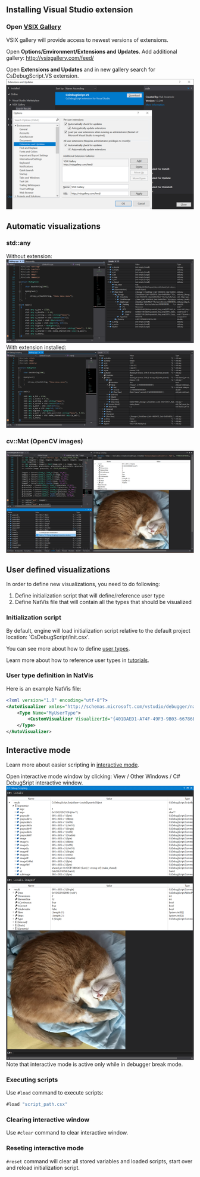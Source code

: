 ## Installing Visual Studio extension

### Open [VSIX Gallery](http://vsixgallery.com)
VSIX gallery will provide access to newest versions of extensions.

Open __Options/Environment/Extensions and Updates__. Add additional gallery: http://vsixgallery.com/feed/

Open __Extensions and Updates__ and in new gallery search for CsDebugScript.VS extension.
![Open VSIX Gallery installation](Images/VS_Installation_VSIX_Gallery.png)

## Automatic visualizations

### std::any
Without extension:
![std::any before extension](Images/VS_StdAny_Original.png)
With extension installed:
![std::any with extension](Images/VS_StdAny.png)

### cv::Mat (OpenCV images)
![OpenCV images](Images/VS_CvMat.png)

## User defined visualizations
In order to define new visualizations, you need to do following:
1. Define initialization script that will define/reference user type
2. Define NatVis file that will contain all the types that should be visualized

### Initialization script
By default, engine will load initialization script relative to the default project location: `CsDebugScript/init.csx'.

You can see more about how to define [user types](UserTypes.md).

Learn more about how to reference user types in [tutorials](Tutorials.md).

### User type definition in NatVis
Here is an example NatVis file:
```xml
<?xml version="1.0" encoding="utf-8"?>
<AutoVisualizer xmlns="http://schemas.microsoft.com/vstudio/debugger/natvis/2010">
    <Type Name="MyUserType">
        <CustomVisualizer VisualizerId="{401DAED1-A74F-49F3-9B03-66786EBF65B6}"/>
    </Type>
</AutoVisualizer>
```

## Interactive mode
Learn more about easier scripting in [interactive mode](InteractiveMode.md).

Open interactive mode window by clicking: View / Other Windows / C# DebugSript interactive window.
![VS intereactive mode](Images/VS_InteractiveMode.png)
Note that interactive mode is active only while in debugger break mode.

### Executing scripts
Use `#load` command to execute scripts:
```cs
#load "script_path.csx"
```

### Clearing interactive window
Use `#clear` command to clear interactive window.

### Reseting interactive mode
`#reset` command will clear all stored variables and loaded scripts, start over and reload initialization script.
